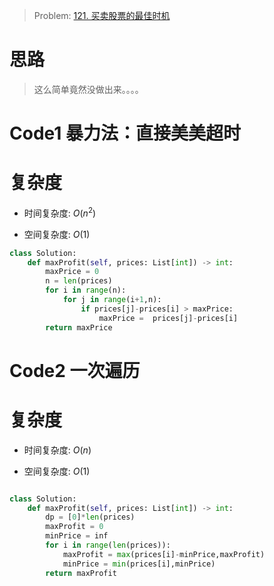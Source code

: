 > Problem: [121. 买卖股票的最佳时机](https://leetcode.cn/problems/best-time-to-buy-and-sell-stock/description/)

# 思路

> 这么简单竟然没做出来。。。。

# Code1 暴力法：直接美美超时

# 复杂度

- 时间复杂度: $O(n^2)$

- 空间复杂度: $O(1)$

```Python []
class Solution:
    def maxProfit(self, prices: List[int]) -> int:
        maxPrice = 0
        n = len(prices)
        for i in range(n):
            for j in range(i+1,n):
                if prices[j]-prices[i] > maxPrice:
                    maxPrice =  prices[j]-prices[i]
        return maxPrice
```

# Code2 一次遍历

# 复杂度

- 时间复杂度: $O(n)$

- 空间复杂度: $O(1)$

```Python []

class Solution:
    def maxProfit(self, prices: List[int]) -> int:
        dp = [0]*len(prices)
        maxProfit = 0
        minPrice = inf
        for i in range(len(prices)):
            maxProfit = max(prices[i]-minPrice,maxProfit)
            minPrice = min(prices[i],minPrice)
        return maxProfit
```
